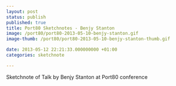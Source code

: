 ```yaml
---
layout: post
status: publish
published: true
title: Port80 Sketchnotes - Benjy Stanton
image: /port80/port80-2013-05-10-benjy-stanton.gif
image-thumb: /port80/port80-2013-05-10-benjy-stanton-thumb.gif

date: 2013-05-12 22:21:33.000000000 +01:00
categories: sketchnote

---
```

Sketchnote of Talk by Benjy Stanton at Port80 conference

